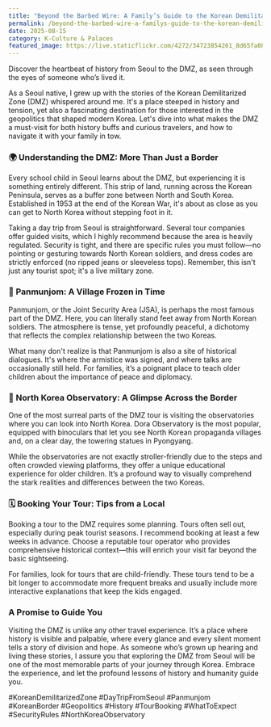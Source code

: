 ```yaml
---
title: "Beyond the Barbed Wire: A Family’s Guide to the Korean Demilitarized Zone"
permalink: /beyond-the-barbed-wire-a-familys-guide-to-the-korean-demilitarized-zone/
date: 2025-08-15
category: K-Culture & Palaces
featured_image: https://live.staticflickr.com/4272/34723854261_8d65fa0852.jpg
---
```

Discover the heartbeat of history from Seoul to the DMZ, as seen through the eyes of someone who’s lived it.

As a Seoul native, I grew up with the stories of the Korean Demilitarized Zone (DMZ) whispered around me. It's a place steeped in history and tension, yet also a fascinating destination for those interested in the geopolitics that shaped modern Korea. Let's dive into what makes the DMZ a must-visit for both history buffs and curious travelers, and how to navigate it with your family in tow.

### 🌍 Understanding the DMZ: More Than Just a Border

Every school child in Seoul learns about the DMZ, but experiencing it is something entirely different. This strip of land, running across the Korean Peninsula, serves as a buffer zone between North and South Korea. Established in 1953 at the end of the Korean War, it's about as close as you can get to North Korea without stepping foot in it.

Taking a day trip from Seoul is straightforward. Several tour companies offer guided visits, which I highly recommend because the area is heavily regulated. Security is tight, and there are specific rules you must follow—no pointing or gesturing towards North Korean soldiers, and dress codes are strictly enforced (no ripped jeans or sleeveless tops). Remember, this isn't just any tourist spot; it's a live military zone.

### 📸 Panmunjom: A Village Frozen in Time

Panmunjom, or the Joint Security Area (JSA), is perhaps the most famous part of the DMZ. Here, you can literally stand feet away from North Korean soldiers. The atmosphere is tense, yet profoundly peaceful, a dichotomy that reflects the complex relationship between the two Koreas.

What many don't realize is that Panmunjom is also a site of historical dialogues. It's where the armistice was signed, and where talks are occasionally still held. For families, it’s a poignant place to teach older children about the importance of peace and diplomacy.

### 👀 North Korea Observatory: A Glimpse Across the Border

One of the most surreal parts of the DMZ tour is visiting the observatories where you can look into North Korea. Dora Observatory is the most popular, equipped with binoculars that let you see North Korean propaganda villages and, on a clear day, the towering statues in Pyongyang.

While the observatories are not exactly stroller-friendly due to the steps and often crowded viewing platforms, they offer a unique educational experience for older children. It’s a profound way to visually comprehend the stark realities and differences between the two Koreas.

### 🗓️ Booking Your Tour: Tips from a Local

Booking a tour to the DMZ requires some planning. Tours often sell out, especially during peak tourist seasons. I recommend booking at least a few weeks in advance. Choose a reputable tour operator who provides comprehensive historical context—this will enrich your visit far beyond the basic sightseeing.

For families, look for tours that are child-friendly. These tours tend to be a bit longer to accommodate more frequent breaks and usually include more interactive explanations that keep the kids engaged.

### A Promise to Guide You

Visiting the DMZ is unlike any other travel experience. It’s a place where history is visible and palpable, where every glance and every silent moment tells a story of division and hope. As someone who’s grown up hearing and living these stories, I assure you that exploring the DMZ from Seoul will be one of the most memorable parts of your journey through Korea. Embrace the experience, and let the profound lessons of history and humanity guide you.

\#KoreanDemilitarizedZone #DayTripFromSeoul #Panmunjom #KoreanBorder #Geopolitics #History #TourBooking #WhatToExpect #SecurityRules #NorthKoreaObservatory